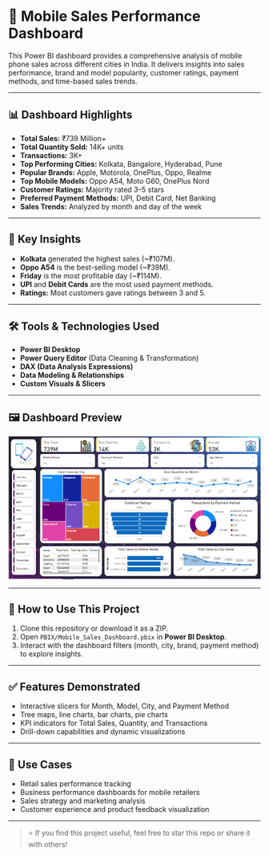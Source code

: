 # 📱 Mobile Sales Performance Dashboard

This Power BI dashboard provides a comprehensive analysis of mobile phone sales across different cities in India. It delivers insights into sales performance, brand and model popularity, customer ratings, payment methods, and time-based sales trends.

---

## 📊 Dashboard Highlights

- **Total Sales:** ₹739 Million+
- **Total Quantity Sold:** 14K+ units
- **Transactions:** 3K+
- **Top Performing Cities:** Kolkata, Bangalore, Hyderabad, Pune
- **Popular Brands:** Apple, Motorola, OnePlus, Oppo, Realme
- **Top Mobile Models:** Oppo A54, Moto G60, OnePlus Nord
- **Customer Ratings:** Majority rated 3–5 stars
- **Preferred Payment Methods:** UPI, Debit Card, Net Banking
- **Sales Trends:** Analyzed by month and day of the week 

---

## 🧠 Key Insights

- **Kolkata** generated the highest sales (~₹107M).
- **Oppo A54** is the best-selling model (~₹39M).
- **Friday** is the most profitable day (~₹114M).
- **UPI** and **Debit Cards** are the most used payment methods.
- **Ratings:** Most customers gave ratings between 3 and 5.

---

## 🛠️ Tools & Technologies Used

- **Power BI Desktop**
- **Power Query Editor** (Data Cleaning & Transformation)
- **DAX (Data Analysis Expressions)**
- **Data Modeling & Relationships**
- **Custom Visuals & Slicers**

---

## 🖼️ Dashboard Preview

![Dashboard Preview](dashboard-preview.PNG)

---

## 🚀 How to Use This Project

1. Clone this repository or download it as a ZIP.
2. Open `PBIX/Mobile_Sales_Dashboard.pbix` in **Power BI Desktop**.
3. Interact with the dashboard filters (month, city, brand, payment method) to explore insights.

---

## ✅ Features Demonstrated

- Interactive slicers for Month, Model, City, and Payment Method
- Tree maps, line charts, bar charts, pie charts
- KPI indicators for Total Sales, Quantity, and Transactions
- Drill-down capabilities and dynamic visualizations

---

## 📌 Use Cases

- Retail sales performance tracking
- Business performance dashboards for mobile retailers
- Sales strategy and marketing analysis
- Customer experience and product feedback visualization

---

> ⭐ If you find this project useful, feel free to star this repo or share it with others!
